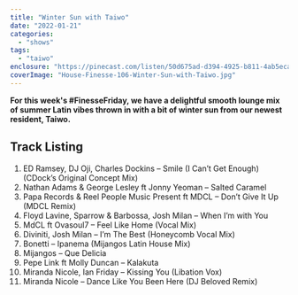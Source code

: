 ```yaml
---
title: "Winter Sun with Taiwo"
date: "2022-01-21"
categories: 
  - "shows"
tags: 
  - "taiwo"
enclosure: "https://pinecast.com/listen/50d675ad-d394-4925-b811-4ab5eca22031.mp3 146036086 audio/mpeg "
coverImage: "House-Finesse-106-Winter-Sun-with-Taiwo.jpg"
---
```


**For this week's #FinesseFriday, we have a delightful smooth lounge mix of summer Latin vibes thrown in with a bit of winter sun from our newest resident, Taiwo.**

## Track Listing

1. ED Ramsey, DJ Oji, Charles Dockins – Smile (I Can’t Get Enough) (CDock’s Original Concept Mix)
2. Nathan Adams & George Lesley ft Jonny Yeoman – Salted Caramel
3. Papa Records & Reel People Music Present ft MDCL – Don’t Give It Up (MDCL Remix)
4. Floyd Lavine, Sparrow & Barbossa, Josh Milan – When I’m with You
5. MdCL ft Ovasoul7 – Feel Like Home (Vocal Mix)
6. Diviniti, Josh Milan – I’m The Best (Honeycomb Vocal Mix)
7. Bonetti – Ipanema (Mijangos Latin House Mix)
8. Mijangos – Que Delicia
9. Pepe Link ft Molly Duncan – Kalakuta
10. Miranda Nicole, Ian Friday – Kissing You (Libation Vox)
11. Miranda Nicole – Dance Like You Been Here (DJ Beloved Remix)
